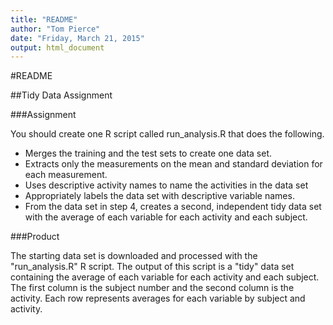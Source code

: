 ```yaml
---
title: "README"
author: "Tom Pierce"
date: "Friday, March 21, 2015"
output: html_document
---
```


#README

##Tidy Data Assignment

###Assignment

You should create one R script called run_analysis.R that does the following.

- Merges the training and the test sets to create one data set.
- Extracts only the measurements on the mean and standard deviation for each measurement. 
- Uses descriptive activity names to name the activities in the data set
- Appropriately labels the data set with descriptive variable names. 
- From the data set in step 4, creates a second, independent tidy data set with the average of each variable for each activity and each subject.

###Product

The starting data set is downloaded and processed with the "run_analysis.R" R script. The output of this script is a "tidy" data set containing the average of each variable for each activity and each subject. The first column is the subject number and the second column is the activity. Each row represents averages for each variable by subject and activity.
